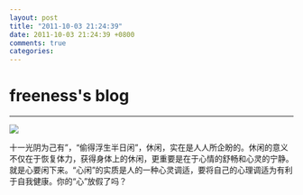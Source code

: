 ```yaml
---
layout: post
title: "2011-10-03 21:24:39"
date: 2011-10-03 21:24:39 +0800
comments: true
categories: 
---
```


# freeness's blog

----------

![](http://okqmqrbgo.bkt.clouddn.com/201110032124391.jpg)

>
十一光阴为己有”，“偷得浮生半日闲”，休闲，实在是人人所企盼的。休闲的意义不仅在于恢复体力，获得身体上的休闲，更重要是在于心情的舒畅和心灵的宁静。就是心要闲下来。“心闲”的实质是人的一种心灵调适，要将自己的心理调适为有利于自我健康。你的“心”放假了吗？